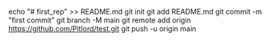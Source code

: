 echo "# first_rep" >> README.md
git init
git add README.md
git commit -m "first commit"
git branch -M main
git remote add origin https://github.com/PitIord/test.git
git push -u origin main
